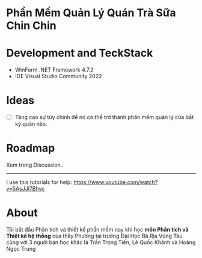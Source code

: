 # Phần Mềm Quản Lý Quán Trà Sữa Chin Chin
# Development and TeckStack
- WinForm .NET Framework 4.7.2
- IDE Visual Studio Community 2022

# Ideas
- [ ] Tăng cao sự tùy chỉnh để nó có thể trở thành phần mềm quản lý của bất kỳ quán nào.

# Roadmap
Xem trong Discussion..
___
I use this tutorials for help: https://www.youtube.com/watch?v=5AsJJl7Bhvc

# About
Tôi bắt đầu Phân tích và thiết kế phần mềm nay khi học **môn Phân tích và Thiết kế hệ thống** của thầy Phương tại trường Đại Học Bà Rịa Vũng Tàu cùng với 3 người bạn học khác là Trần Trọng Tiến, Lê Quốc Khánh và Hoàng Ngọc Trung
